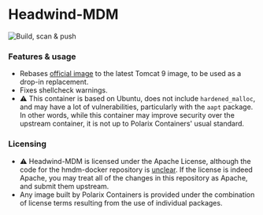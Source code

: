 # Headwind-MDM

![Build, scan & push](https://github.com/Polarix-Containers/headwind-mdm/actions/workflows/build.yml/badge.svg)

### Features & usage
- Rebases [official image](https://github.com/h-mdm/hmdm-docker) to the latest Tomcat 9 image, to be used as a drop-in replacement.
- Fixes shellcheck warnings.
- ⚠️ This container is based on Ubuntu, does not include `hardened_malloc`, and may have a lot of vulnerabilities, particularly with the `aapt` package. In other words, while this container may improve security over the upstream container, it is not up to Polarix Containers' usual standard.

### Licensing
- ⚠️ Headwind-MDM is licensed under the Apache License, although the code for the hmdm-docker repository is [unclear](https://github.com/h-mdm/hmdm-docker/issues/30). If the license is indeed Apache, you may treat all of the changes in this repository as Apache, and submit them upstream.
- Any image built by Polarix Containers is provided under the combination of license terms resulting from the use of individual packages.